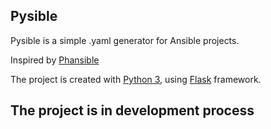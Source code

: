 ## Pysible

Pysible is a simple .yaml generator for Ansible projects.

Inspired by [Phansible](http://phansible.com)

The project is created with [Python 3](https://www.python.org/), using [Flask](https://flask.palletsprojects.com/en/1.1.x/) framework.

## The project is in development process